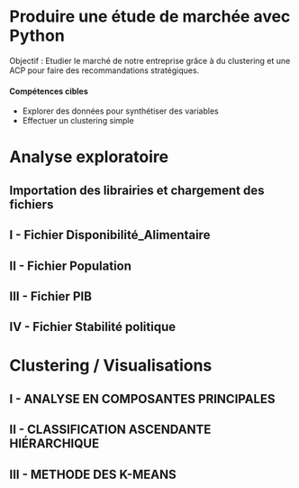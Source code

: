 # Produire une étude de marchée avec Python

Objectif : Etudier le marché de notre entreprise grâce à du clustering et une ACP pour faire des recommandations stratégiques.

#### Compétences cibles
  - Explorer des données pour synthétiser des variables
  - Effectuer un clustering simple
  
# Analyse exploratoire
## Importation des librairies et chargement des fichiers

##  I - Fichier Disponibilité_Alimentaire

## II - Fichier Population

## III - Fichier PIB

## IV - Fichier Stabilité politique

# Clustering / Visualisations
## I - ANALYSE EN COMPOSANTES PRINCIPALES 

## II - CLASSIFICATION ASCENDANTE HIÉRARCHIQUE

## III - METHODE DES K-MEANS

